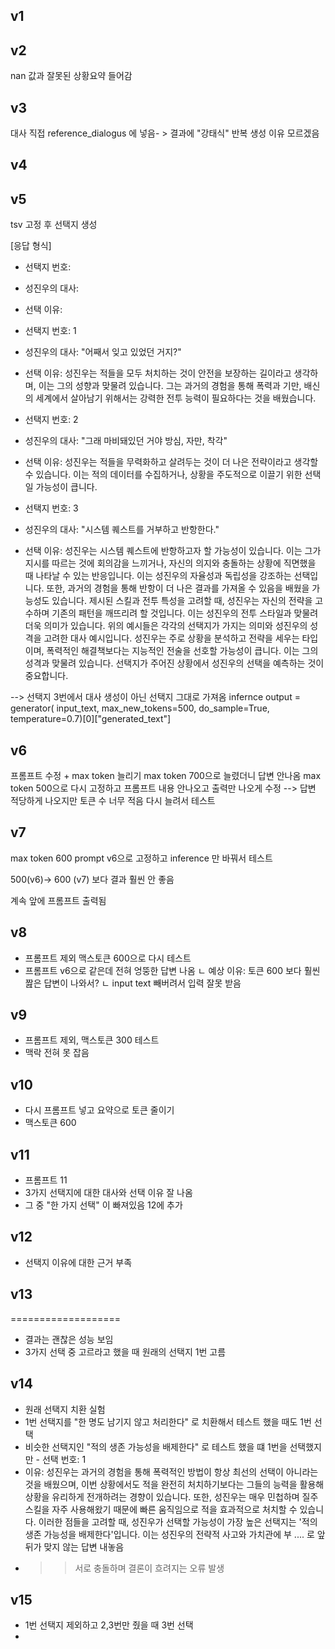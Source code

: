 ## v1 

## v2
nan 값과 잘못된 상황요약 들어감
## v3
대사 직접 reference_dialogus 에 넣음- > 결과에 "강태식" 반복 생성 이유 모르겠음

## v4

## v5

tsv 고정 후 선택지 생성

[응답 형식]
- 선택지 번호:
- 성진우의 대사:
- 선택 이유: 

- 선택지 번호: 1
- 성진우의 대사: "어째서 잊고 있었던 거지?"
- 선택 이유: 성진우는 적들을 모두 처치하는 것이 안전을 보장하는 길이라고 생각하며, 이는 그의 성향과 맞물려 있습니다. 그는 과거의 경험을 통해 폭력과 기만, 배신의 세계에서 살아남기 위해서는 강력한 전투 능력이 필요하다는 것을 배웠습니다.

- 선택지 번호: 2
- 성진우의 대사: "그래 마비돼있던 거야 방심, 자만, 착각"
- 선택 이유: 성진우는 적들을 무력화하고 살려두는 것이 더 나은 전략이라고 생각할 수 있습니다. 이는 적의 데이터를 수집하거나, 상황을 주도적으로 이끌기 위한 선택일 가능성이 큽니다.

- 선택지 번호: 3
- 성진우의 대사: "시스템 퀘스트를 거부하고 반항한다."
- 선택 이유: 성진우는 시스템 퀘스트에 반항하고자 할 가능성이 있습니다. 이는 그가 지시를 따르는 것에 회의감을 느끼거나, 자신의 의지와 충돌하는 상황에 직면했을 때 나타날 수 있는 반응입니다. 이는 성진우의 자율성과 독립성을 강조하는 선택입니다. 또한, 과거의 경험을 통해 반항이 더 나은 결과를 가져올 수 있음을 배웠을 가능성도 있습니다. 제시된 스킬과 전투 특성을 고려할 때, 성진우는 자신의 전략을 고수하며 기존의 패턴을 깨뜨리려 할 것입니다. 이는 성진우의 전투 스타일과 맞물려 더욱 의미가 있습니다.   위의 예시들은 각각의 선택지가 가지는 의미와 성진우의 성격을 고려한 대사 예시입니다.   성진우는 주로 상황을 분석하고 전략을 세우는 타입이며, 폭력적인 해결책보다는 지능적인 전술을 선호할 가능성이 큽니다. 이는 그의 성격과 맞물려 있습니다.   선택지가 주어진 상황에서 성진우의 선택을 예측하는 것이 중요합니다.

--> 선택지 3번에서 대사 생성이 아닌 선택지 그대로 가져옴
infernce
   output = generator(
        input_text, 
        max_new_tokens=500, 
        do_sample=True, 
        temperature=0.7)[0]["generated_text"]

## v6
프롬프트 수정 + max token 늘리기
max token 700으로 늘렸더니 답변 안나옴
max token 500으로 다시 고정하고 프롬프트 내용 안나오고 출력만 나오게 수정
 --> 답변 적당하게 나오지만 토큰 수 너무 적음 다시 늘려서 테스트 
## v7
max token 600
prompt v6으로 고정하고 inference 만 바꿔서 테스트

500(v6)-> 600 (v7) 보다 결과 훨씬 안 좋음 

계속 앞에 프롬프트 출력됨

## v8 
- 프롬프트 제외 맥스토큰 600으로 다시 테스트
- 프롬프트 v6으로 같은데 전혀 엉뚱한 답변 나옴
  ㄴ 예상 이유: 토큰 600 보다 훨씬 짪은 답변이 나와서?
  ㄴ input text 빼버려서 입력 잘못 받음
## v9
- 프롬프트 제외, 맥스토큰 300 테스트
-  맥락 전혀 못 잡음
## v10 
- 다시 프롬프트 넣고 요약으로 토큰 줄이기
- 맥스토큰 600


## v11 
- 프롬프트 11
- 3가지 선택지에 대한 대사와 선택 이유 잘 나옴
- 그 중 "한 가지 선택" 이 빠져있음 12에 추가

## v12
- 선택지 이유에 대한 근거 부족

## v13
===================
- 결과는 괜찮은 성능 보임
- 3가지 선택 중 고르라고 했을 때 원래의 선택지 1번 고름

## v14
- 원래 선택지 치환 실험
- 1번 선택지를 "한 명도 남기지 않고 처리한다" 로 치환해서 테스트 했을 때도 1번 선택
- 비슷한 선택지인 "적의 생존 가능성을 배제한다" 로 테스트 했을 떄 1번을 선택했지만 - 선택 번호: 1
- 이유: 성진우는 과거의 경험을 통해 폭력적인 방법이 항상 최선의 선택이 아니라는 것을 배웠으며, 이번 상황에서도 적을 완전히 처치하기보다는 그들의 능력을 활용해 상황을 유리하게 전개하려는 경향이 있습니다. 또한, 성진우는 매우 민첩하며 질주 스킬을 자주 사용해왔기 때문에 빠른 움직임으로 적을 효과적으로 처치할 수 있습니다. 이러한 점들을 고려할 때, 성진우가 선택할 가능성이 가장 높은 선택지는 '적의 생존 가능성을 배제한다'입니다. 이는 성진우의 전략적 사고와 가치관에 부 .... 로 앞뒤가 맞지 않는 답변 내놓음
- >> 서로 충돌하며 결론이 흐려지는 오류 발생 

## v15
- 1번 선택지 제외하고 2,3번만 줬을 때 3번 선택
- 








